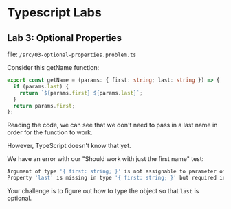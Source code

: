# Typescript Labs

## Lab 3: Optional Properties

file: `/src/03-optional-properties.problem.ts`

Consider this getName function:

```ts
export const getName = (params: { first: string; last: string }) => {
  if (params.last) {
    return `${params.first} ${params.last}`;
  }
  return params.first;
};
```
Reading the code, we can see that we don't need to pass in a last name in order for the function to work.

However, TypeScript doesn't know that yet.

We have an error with our "Should work with just the first name" test:

```sh
Argument of type '{ first: string; }' is not assignable to parameter of type '{ first: string; last: string; }'.
Property 'last' is missing in type '{ first: string; }' but required in type '{ first: string; last: string; }'.
```

Your challenge is to figure out how to type the object so that `last` is optional.